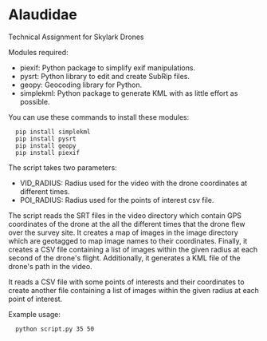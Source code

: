 # Alaudidae
Technical Assignment for Skylark Drones

Modules required:
- piexif: Python package to simplify exif manipulations.
- pysrt: Python library to edit and create SubRip files.
- geopy: Geocoding library for Python.
- simplekml: Python package to generate KML with as little effort as possible.

You can use these commands to install these modules:
```
  pip install simplekml
  pip install pysrt
  pip install geopy
  pip install piexif
```
The script takes two parameters:
- VID_RADIUS: Radius used for the video with the drone coordinates at different times.
- POI_RADIUS: Radius used for the points of interest csv file.

The script reads the SRT files in the video directory which contain GPS coordinates of the drone at the all the different times that the drone flew over the survey site. It creates a map of images in the image directory which are geotagged to map image names to their coordinates. Finally, it creates a CSV file containing a list of images within the given radius at each second of the drone's flight. Additionally, it generates a KML file of the drone's path in the video.

It reads a CSV file with some points of interests and their coordinates to create another file containing a list of images within the given radius at each point of interest.

Example usage:
```
  python script.py 35 50
```
